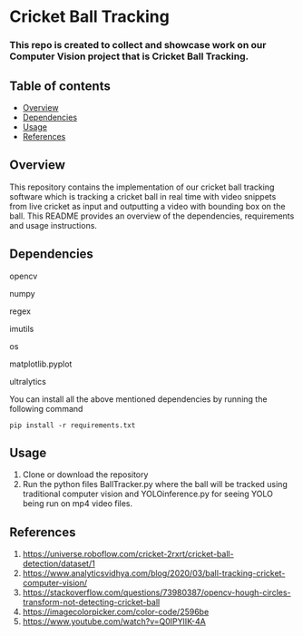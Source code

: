 # Cricket Ball Tracking
### This repo is created to collect and showcase work on our Computer Vision project that is Cricket Ball Tracking.

## Table of contents
* [Overview](#overview)
* [Dependencies](#dependencies)
* [Usage](#usage)
* [References](References)

## Overview
This repository contains the implementation of our cricket ball tracking software which is tracking a cricket ball in real time with video snippets from live cricket as input and outputting a video with bounding box on the ball. This README provides an overview of the dependencies, requirements and usage instructions.

## Dependencies

opencv

numpy

regex

imutils

os

matplotlib.pyplot

ultralytics

You can install all the above mentioned dependencies by running the following command
```
pip install -r requirements.txt
```

## Usage
1. Clone or download the repository
2. Run the python files BallTracker.py where the ball will be tracked using traditional computer vision and YOLOinference.py for seeing YOLO being run on mp4 video files.

## References
1. https://universe.roboflow.com/cricket-2rxrt/cricket-ball-detection/dataset/1
2. https://www.analyticsvidhya.com/blog/2020/03/ball-tracking-cricket-computer-vision/
3. https://stackoverflow.com/questions/73980387/opencv-hough-circles-transform-not-detecting-cricket-ball
4. https://imagecolorpicker.com/color-code/2596be
5. https://www.youtube.com/watch?v=Q0IPYlIK-4A


